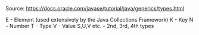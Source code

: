 

Source: https://docs.oracle.com/javase/tutorial/java/generics/types.html

E - Element (used extensively by the Java Collections Framework)
K - Key
N - Number
T - Type
V - Value
S,U,V etc. - 2nd, 3rd, 4th types